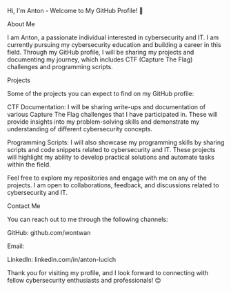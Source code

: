 
Hi, I'm Anton - Welcome to My GitHub Profile! 👋


About Me


I am Anton, a passionate individual interested in cybersecurity and IT. I am currently pursuing my cybersecurity education and building a career in this field. Through my GitHub profile, I will be sharing my projects and documenting my journey, which includes CTF (Capture The Flag) challenges and programming scripts.

Projects


Some of the projects you can expect to find on my GitHub profile:


CTF Documentation: I will be sharing write-ups and documentation of various Capture The Flag challenges that I have participated in. These will provide insights into my problem-solving skills and demonstrate my understanding of different cybersecurity concepts.

Programming Scripts: I will also showcase my programming skills by sharing scripts and code snippets related to cybersecurity and IT. These projects will highlight my ability to develop practical solutions and automate tasks within the field.

Feel free to explore my repositories and engage with me on any of the projects. I am open to collaborations, feedback, and discussions related to cybersecurity and IT.

Contact Me

You can reach out to me through the following channels:

GitHub: github.com/wontwan

Email: 

LinkedIn: linkedin.com/in/anton-lucich

Thank you for visiting my profile, and I look forward to connecting with fellow cybersecurity enthusiasts and professionals! 😊
